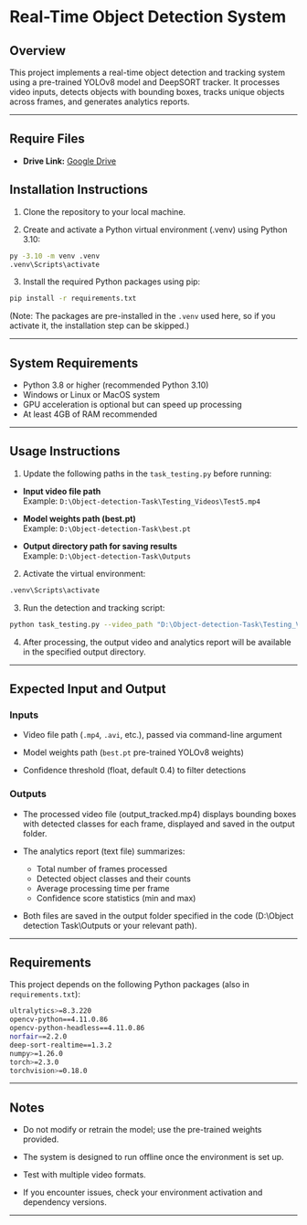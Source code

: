# Real-Time Object Detection System

## Overview
This project implements a real-time object detection and tracking system using a pre-trained YOLOv8 model and DeepSORT tracker. It processes video inputs, detects objects with bounding boxes, tracks unique objects across frames, and generates analytics reports.

---

## Require Files
- **Drive Link:** [Google Drive]([https://drive.google.com/your-drive-link](https://drive.google.com/drive/folders/1YikmrXb6c9Bo78XYptdpm7KqVny8muZs?usp=drive_link))

## Installation Instructions

1. Clone the repository to your local machine.

2. Create and activate a Python virtual environment (.venv) using Python 3.10:

```bash
py -3.10 -m venv .venv
.venv\Scripts\activate
```

3. Install the required Python packages using pip:

```bash
pip install -r requirements.txt
```

(Note: The packages are pre-installed in the `.venv` used here, so if you activate it, the installation step can be skipped.)

---

## System Requirements

- Python 3.8 or higher (recommended Python 3.10)
- Windows or Linux or MacOS system
- GPU acceleration is optional but can speed up processing
- At least 4GB of RAM recommended

---

## Usage Instructions

1. Update the following paths in the `task_testing.py` before running:

- **Input video file path**  
  Example: `D:\Object-detection-Task\Testing_Videos\Test5.mp4`

- **Model weights path (best.pt)**  
  Example: `D:\Object-detection-Task\best.pt`

- **Output directory path for saving results**  
  Example: `D:\Object-detection-Task\Outputs`

2. Activate the virtual environment:
```bash
.venv\Scripts\activate
```

3. Run the detection and tracking script:
```bash
python task_testing.py --video_path "D:\Object-detection-Task\Testing_Videos\Test5.mp4" --weights_path "D:\Object-detection-Task\best.pt" --conf_threshold 0.4
```

4. After processing, the output video and analytics report will be available in the specified output directory.

---

## Expected Input and Output

### Inputs

- Video file path (`.mp4`, `.avi`, etc.), passed via command-line argument

- Model weights path (`best.pt` pre-trained YOLOv8 weights)

- Confidence threshold (float, default 0.4) to filter detections

### Outputs

- The processed video file (output_tracked.mp4) displays bounding boxes with detected classes for each frame, displayed and saved in the output folder.

- The analytics report (text file) summarizes:
    - Total number of frames processed
    - Detected object classes and their counts
    - Average processing time per frame
    - Confidence score statistics (min and max)

- Both files are saved in the output folder specified in the code (D:\Object detection Task\Outputs or your relevant path).

---

## Requirements

This project depends on the following Python packages (also in `requirements.txt`):
```bash
ultralytics>=8.3.220
opencv-python==4.11.0.86
opencv-python-headless==4.11.0.86
norfair==2.2.0
deep-sort-realtime==1.3.2
numpy>=1.26.0
torch>=2.3.0
torchvision>=0.18.0
```

---

## Notes

- Do not modify or retrain the model; use the pre-trained weights provided.

- The system is designed to run offline once the environment is set up.

- Test with multiple video formats.

- If you encounter issues, check your environment activation and dependency versions.

---
